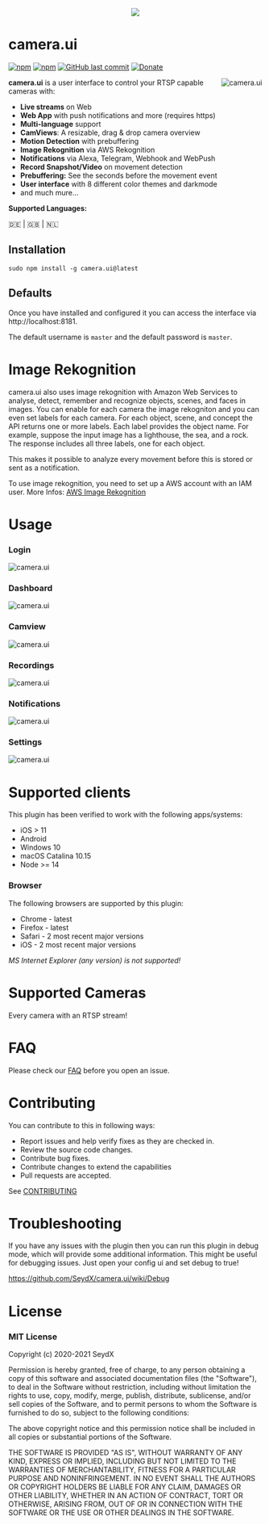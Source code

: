 <p align="center">
    <img src="https://github.com/SeydX/camera.ui/blob/master/images/logo.png">
</p>


# camera.ui

[![npm](https://img.shields.io/npm/v/camera.ui.svg?style=flat-square)](https://www.npmjs.com/package/camera.ui)
[![npm](https://img.shields.io/npm/dt/camera.ui.svg?style=flat-square)](https://www.npmjs.com/package/camera.ui)
[![GitHub last commit](https://img.shields.io/github/last-commit/SeydX/camera.ui.svg?style=flat-square)](https://github.com/SeydX/camera.ui)
[![Donate](https://img.shields.io/badge/Donate-PayPal-blue.svg?style=flat-square&maxAge=2592000)](https://www.paypal.com/cgi-bin/webscr?cmd=_s-xclick&hosted_button_id=NP4T3KASWQLD8)

<img src="https://github.com/SeydX/camera.ui/blob/master/images/camviews_full_mobile_loss.gif" align="right" alt="camera.ui">

**camera.ui** is a user interface to control your RTSP capable cameras with:

- **Live streams** on Web
- **Web App** with push notifications and more (requires https)
- **Multi-language** support
- **CamViews**: A resizable, drag & drop camera overview
- **Motion Detection** with prebuffering
- **Image Rekognition** via AWS Rekognition
- **Notifications** via Alexa, Telegram, Webhook and WebPush
- **Record Snapshot/Video** on movement detection
- **Prebuffering:** See the seconds before the movement event
- **User interface** with 8 different color themes and darkmode
- and much mure...

**Supported Languages:** 

:de: | :gb: | :netherlands:


## Installation


```
sudo npm install -g camera.ui@latest
```

## Defaults

Once you have installed and configured it you can access the interface via http://localhost:8181.

The default username is ``master`` and the default password is ``master``.

# Image Rekognition

camera.ui also uses image rekognition with Amazon Web Services to analyse, detect, remember and recognize objects, scenes, and faces in images. You can enable for each camera the image rekogniton and you can even set labels for each camera. For each object, scene, and concept the API returns one or more labels. Each label provides the object name. For example, suppose the input image has a lighthouse, the sea, and a rock. The response includes all three labels, one for each object.

This makes it possible to analyze every movement before this is stored or sent as a notification.

To use image rekognition, you need to set up a AWS account with an IAM user. More Infos: [AWS Image Rekognition](https://aws.amazon.com/rekognition/?nc1=h_ls&blog-cards.sort-by=item.additionalFields.createdDate&blog-cards.sort-order=desc)


# Usage

 ### Login

<img src="https://github.com/SeydX/camera.ui/blob/master/images/browser/login_white.png" align="center" alt="camera.ui">

 ### Dashboard

<img src="https://github.com/SeydX/camera.ui/blob/master/images/browser/dashboard_white.png" align="center" alt="camera.ui">

 ### Camview

<img src="https://github.com/SeydX/camera.ui/blob/master/images/camviews.gif" align="center" alt="camera.ui">

 ### Recordings

<img src="https://github.com/SeydX/camera.ui/blob/master/images/browser/recordings_white.png" align="center" alt="camera.ui">

 ### Notifications

<img src="https://github.com/SeydX/camera.ui/blob/master/images/browser/nots_white.png" align="center" alt="camera.ui">

 ### Settings

<img src="https://github.com/SeydX/camera.ui/blob/master/images/browser/settings_white.png" align="center" alt="camera.ui">

# Supported clients

This plugin has been verified to work with the following apps/systems:

- iOS > 11
- Android
- Windows 10
- macOS Catalina 10.15
- Node >= 14

### Browser

The following browsers are supported by this plugin:

- Chrome - latest
- Firefox - latest
- Safari - 2 most recent major versions
- iOS - 2 most recent major versions

_MS Internet Explorer (any version) is not supported!_


# Supported Cameras

Every camera with an RTSP stream!


# FAQ

Please check our [FAQ](https://github.com/SeydX/camera.ui/wiki/FAQ) before you open an issue.


# Contributing

You can contribute to this in following ways:

- Report issues and help verify fixes as they are checked in.
- Review the source code changes.
- Contribute bug fixes.
- Contribute changes to extend the capabilities
- Pull requests are accepted.

See [CONTRIBUTING](https://github.com/SeydX/camera.ui/blob/master/CONTRIBUTING.md)


# Troubleshooting
If you have any issues with the plugin then you can run this plugin in debug mode, which will provide some additional information. This might be useful for debugging issues. Just open your config ui and set debug to true!


https://github.com/SeydX/camera.ui/wiki/Debug


# License

### MIT License

Copyright (c) 2020-2021 SeydX

Permission is hereby granted, free of charge, to any person obtaining a copy of this software and associated documentation files (the "Software"), to deal in the Software without restriction, including without limitation the rights to use, copy, modify, merge, publish, distribute, sublicense, and/or sell copies of the Software, and to permit persons to whom the Software is furnished to do so, subject to the following conditions:

The above copyright notice and this permission notice shall be included in all copies or substantial portions of the Software.

THE SOFTWARE IS PROVIDED "AS IS", WITHOUT WARRANTY OF ANY KIND, EXPRESS OR IMPLIED, INCLUDING BUT NOT LIMITED TO THE WARRANTIES OF MERCHANTABILITY, FITNESS FOR A PARTICULAR PURPOSE AND NONINFRINGEMENT. IN NO EVENT SHALL THE AUTHORS OR COPYRIGHT HOLDERS BE LIABLE FOR ANY CLAIM, DAMAGES OR OTHER LIABILITY, WHETHER IN AN ACTION OF CONTRACT, TORT OR OTHERWISE, ARISING FROM, OUT OF OR IN CONNECTION WITH THE SOFTWARE OR THE USE OR OTHER DEALINGS IN THE SOFTWARE.
